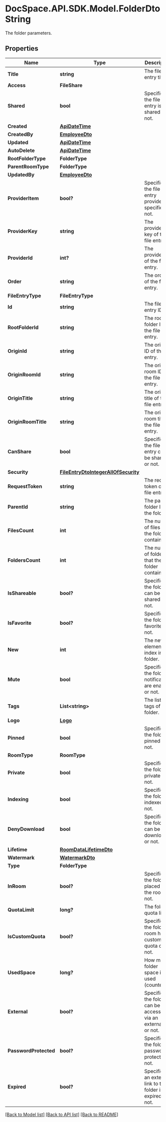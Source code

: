 # DocSpace.API.SDK.Model.FolderDtoString
The folder parameters.

## Properties

Name | Type | Description | Notes
------------ | ------------- | ------------- | -------------
**Title** | **string** | The file entry title. | [optional] 
**Access** | **FileShare** |  | [optional] 
**Shared** | **bool** | Specifies if the file entry is shared or not. | [optional] 
**Created** | [**ApiDateTime**](ApiDateTime.md) |  | [optional] 
**CreatedBy** | [**EmployeeDto**](EmployeeDto.md) |  | [optional] 
**Updated** | [**ApiDateTime**](ApiDateTime.md) |  | [optional] 
**AutoDelete** | [**ApiDateTime**](ApiDateTime.md) |  | [optional] 
**RootFolderType** | **FolderType** |  | [optional] 
**ParentRoomType** | **FolderType** |  | [optional] 
**UpdatedBy** | [**EmployeeDto**](EmployeeDto.md) |  | [optional] 
**ProviderItem** | **bool?** | Specifies if the file entry provider is specified or not. | [optional] 
**ProviderKey** | **string** | The provider key of the file entry. | [optional] 
**ProviderId** | **int?** | The provider ID of the file entry. | [optional] 
**Order** | **string** | The order of the file entry. | [optional] 
**FileEntryType** | **FileEntryType** |  | [optional] 
**Id** | **string** | The file entry ID. | [optional] 
**RootFolderId** | **string** | The root folder ID of the file entry. | [optional] 
**OriginId** | **string** | The origin ID of the file entry. | [optional] 
**OriginRoomId** | **string** | The origin room ID of the file entry. | [optional] 
**OriginTitle** | **string** | The origin title of the file entry. | [optional] 
**OriginRoomTitle** | **string** | The origin room title of the file entry. | [optional] 
**CanShare** | **bool** | Specifies if the file entry can be shared or not. | [optional] 
**Security** | [**FileEntryDtoIntegerAllOfSecurity**](FileEntryDtoIntegerAllOfSecurity.md) |  | [optional] 
**RequestToken** | **string** | The request token of the file entry. | [optional] 
**ParentId** | **string** | The parent folder ID of the folder. | [optional] 
**FilesCount** | **int** | The number of files that the folder contains. | [optional] 
**FoldersCount** | **int** | The number of folders that the folder contains. | [optional] 
**IsShareable** | **bool?** | Specifies if the folder can be shared or not. | [optional] 
**IsFavorite** | **bool?** | Specifies if the folder is favorite or not. | [optional] 
**New** | **int** | The new element index in the folder. | [optional] 
**Mute** | **bool** | Specifies if the folder notifications are enabled or not. | [optional] 
**Tags** | **List&lt;string&gt;** | The list of tags of the folder. | [optional] 
**Logo** | [**Logo**](Logo.md) |  | [optional] 
**Pinned** | **bool** | Specifies if the folder is pinned or not. | [optional] 
**RoomType** | **RoomType** |  | [optional] 
**Private** | **bool** | Specifies if the folder is private or not. | [optional] 
**Indexing** | **bool** | Specifies if the folder is indexed or not. | [optional] 
**DenyDownload** | **bool** | Specifies if the folder can be downloaded or not. | [optional] 
**Lifetime** | [**RoomDataLifetimeDto**](RoomDataLifetimeDto.md) |  | [optional] 
**Watermark** | [**WatermarkDto**](WatermarkDto.md) |  | [optional] 
**Type** | **FolderType** |  | [optional] 
**InRoom** | **bool?** | Specifies if the folder is placed in the room or not. | [optional] 
**QuotaLimit** | **long?** | The folder quota limit. | [optional] 
**IsCustomQuota** | **bool?** | Specifies if the folder room has a custom quota or not. | [optional] 
**UsedSpace** | **long?** | How much folder space is used (counter). | [optional] 
**External** | **bool?** | Specifies if the folder can be accessed via an external link or not. | [optional] 
**PasswordProtected** | **bool?** | Specifies if the folder is password protected or not. | [optional] 
**Expired** | **bool?** | Specifies if an external link to the folder is expired or not. | [optional] 

[[Back to Model list]](../README.md#documentation-for-models) [[Back to API list]](../README.md#documentation-for-api-endpoints) [[Back to README]](../README.md)

